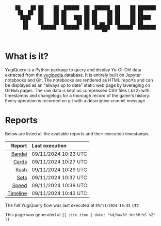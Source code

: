 <div align='center'>
    <pre>
    <br>
    ██    ██ ██    ██  ██████  ██  ██████  ██    ██ ███████ ██████  ██    ██ 
     ██  ██  ██    ██ ██       ██ ██    ██ ██    ██ ██      ██   ██  ██  ██  
      ████   ██    ██ ██   ███ ██ ██    ██ ██    ██ █████   ██████    ████   
       ██    ██    ██ ██    ██ ██ ██ ▄▄ ██ ██    ██ ██      ██   ██    ██    
       ██     ██████   ██████  ██  ██████   ██████  ███████ ██   ██    ██    
                                      ▀▀                                     
    </pre>
</div>

# What is it?

YugiQuery is a Python package to query and display Yu-Gi-Oh! data extracted from the [yugipedia](http://yugipedia.com) database. It is entirely built on Jupyter notebooks and Git. The notebooks are rendered as HTML reports and can be displayed as an "always up to date" static web page by laveraging on GitHub pages. The raw data is kept as compressed CSV files (.bz2) with timestamps and changelogs for a thorough record of the game's history. Every operation is recorded on git with a descriptive commit message. 

# Reports

Below are listed all the available reports and their execution timestamps. 

|                    Report | Last execution       |
| -------------------------:|:-------------------- |
| [Bandai](reports/Bandai.html) | 09/11/2024 10:23 UTC |
| [Cards](reports/Cards.html) | 09/11/2024 10:27 UTC |
| [Rush](reports/Rush.html) | 09/11/2024 10:29 UTC |
| [Sets](reports/Sets.html) | 09/11/2024 10:37 UTC |
| [Speed](reports/Speed.html) | 09/11/2024 10:38 UTC |
| [Timeline](reports/Timeline.html) | 09/11/2024 10:43 UTC |


The full YugiQuery flow was last executed at `09/11/2024 10:43 UTC`

This page was generated at `{{ site.time | date: "%d/%m/%Y %H:%M:%S %Z" }}`

